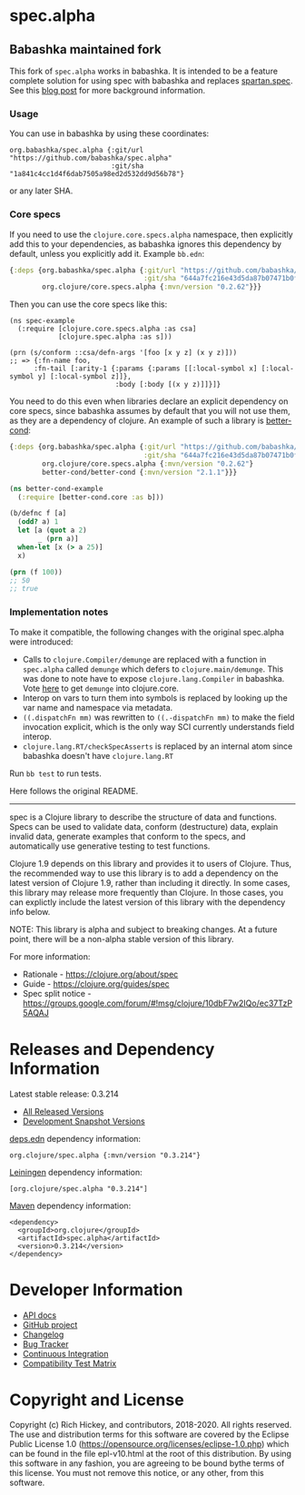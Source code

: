 spec.alpha
========================================

## Babashka maintained fork

This fork of `spec.alpha` works in babashka. It is intended to be a feature
complete solution for using spec with babashka and replaces
[spartan.spec](https://github.com/borkdude/spartan.spec). See this [blog
post](https://blog.michielborkent.nl/using-clojure-spec-alpha-with-babashka.html)
for more background information.

### Usage

You can use in babashka by using these coordinates:

```
org.babashka/spec.alpha {:git/url "https://github.com/babashka/spec.alpha"
                         :git/sha "1a841c4cc1d4f6dab7505a98ed2d532dd9d56b78"}
```

or any later SHA.

### Core specs

If you need to use the `clojure.core.specs.alpha` namespace, then explicitly add
this to your dependencies, as babashka ignores this dependency by default,
unless you explicitly add it. Example `bb.edn`:


``` clojure
{:deps {org.babashka/spec.alpha {:git/url "https://github.com/babashka/spec.alpha"
                                 :git/sha "644a7fc216e43d5da87b07471b0f87d874107d1a"}
        org.clojure/core.specs.alpha {:mvn/version "0.2.62"}}}
```

Then you can use the core specs like this:

```
(ns spec-example
  (:require [clojure.core.specs.alpha :as csa]
            [clojure.spec.alpha :as s]))

(prn (s/conform ::csa/defn-args '[foo [x y z] (x y z)]))
;; => {:fn-name foo,
      :fn-tail [:arity-1 {:params {:params [[:local-symbol x] [:local-symbol y] [:local-symbol z]]},
                          :body [:body [(x y z)]]}]}
```

You need to do this even when libraries declare an explicit dependency on core
specs, since babashka assumes by default that you will not use them, as they are
a dependency of clojure. An example of such a library is
[better-cond](https://github.com/Engelberg/better-cond):

``` clojure
{:deps {org.babashka/spec.alpha {:git/url "https://github.com/babashka/spec.alpha"
                                 :git/sha "644a7fc216e43d5da87b07471b0f87d874107d1a"}
        org.clojure/core.specs.alpha {:mvn/version "0.2.62"}
        better-cond/better-cond {:mvn/version "2.1.1"}}}
```

``` clojure
(ns better-cond-example
  (:require [better-cond.core :as b]))

(b/defnc f [a]
  (odd? a) 1
  let [a (quot a 2)
       _ (prn a)]
  when-let [x (> a 25)]
  x)

(prn (f 100))
;; 50
;; true
```

### Implementation notes

To make it compatible, the following changes with the original spec.alpha were
introduced:

- Calls to `clojure.Compiler/demunge` are replaced with a function in
  `spec.alpha` called `demunge` which defers to `clojure.main/demunge`. This was
  done to note have to expose `clojure.lang.Compiler` in babashka. Vote
  [here](https://ask.clojure.org/index.php/11371/consider-adding-demunge-into-clojure-core)
  to get `demunge` into clojure.core.
- Interop on vars to turn them into symbols is replaced by
  looking up the var name and namespace via metadata.
- `((.dispatchFn mm)` was rewritten to `((.-dispatchFn mm)` to make the field
  invocation explicit, which is the only way SCI currently understands field
  interop.
- `clojure.lang.RT/checkSpecAsserts` is replaced by an internal atom since babashka doesn't have `clojure.lang.RT`


Run `bb test` to run tests.

Here follows the original README.

<hr>

spec is a Clojure library to describe the structure of data and functions. Specs can be used to validate data, conform (destructure) data, explain invalid data, generate examples that conform to the specs, and automatically use generative testing to test functions.

Clojure 1.9 depends on this library and provides it to users of Clojure. Thus, the recommended way to use this library is to add a dependency on the latest version of Clojure 1.9, rather than including it directly. In some cases, this library may release more frequently than Clojure. In those cases, you can explictly include the latest version of this library with the dependency info below.

NOTE: This library is alpha and subject to breaking changes. At a future point, there will be a non-alpha stable version of this library.

For more information:

* Rationale - https://clojure.org/about/spec
* Guide - https://clojure.org/guides/spec
* Spec split notice - https://groups.google.com/forum/#!msg/clojure/10dbF7w2IQo/ec37TzP5AQAJ

Releases and Dependency Information
========================================

Latest stable release: 0.3.214

* [All Released Versions](https://search.maven.org/#search%7Cgav%7C1%7Cg%3A%22org.clojure%22%20AND%20a%3A%22spec.alpha%22)
* [Development Snapshot Versions](https://oss.sonatype.org/index.html#nexus-search;gav~org.clojure~spec.alpha~~~)

[deps.edn](https://clojure.org/guides/deps_and_cli) dependency information:

    org.clojure/spec.alpha {:mvn/version "0.3.214"}

[Leiningen](https://github.com/technomancy/leiningen) dependency information:

    [org.clojure/spec.alpha "0.3.214"]

[Maven](https://maven.apache.org/) dependency information:

    <dependency>
      <groupId>org.clojure</groupId>
      <artifactId>spec.alpha</artifactId>
      <version>0.3.214</version>
    </dependency>

Developer Information
========================================

* [API docs](https://clojure.github.io/spec.alpha/)
* [GitHub project](https://github.com/clojure/spec.alpha)
* [Changelog](https://github.com/clojure/spec.alpha/blob/master/CHANGES.md)
* [Bug Tracker](https://clojure.atlassian.net/browse/CLJ)
* [Continuous Integration](https://build.clojure.org/job/spec.alpha/)
* [Compatibility Test Matrix](https://build.clojure.org/job/spec.alpha-test-matrix/)

Copyright and License
========================================

Copyright (c) Rich Hickey, and contributors, 2018-2020. All rights reserved.  The use and distribution terms for this software are covered by the Eclipse Public License 1.0 (https://opensource.org/licenses/eclipse-1.0.php) which can be found in the file epl-v10.html at the root of this distribution. By using this software in any fashion, you are agreeing to be bound bythe terms of this license.  You must not remove this notice, or any other, from this software.
